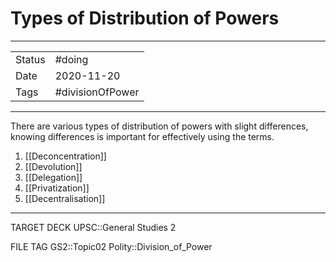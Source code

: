 # Types of Distribution of Powers

***

|        |                  |
| ------ | ---------------- |
| Status | #doing           |
| Date   | 2020-11-20       |
| Tags   | #divisionOfPower |

***
There are various types of distribution of powers with slight differences, knowing differences is important for effectively using the terms.
1.  [[Deconcentration]]
2.  [[Devolution]]
3.  [[Delegation]]
4.  [[Privatization]]
5.  [[Decentralisation]]

***

TARGET DECK
UPSC::General Studies 2

FILE TAG
GS2::Topic02 Polity::Division_of_Power
